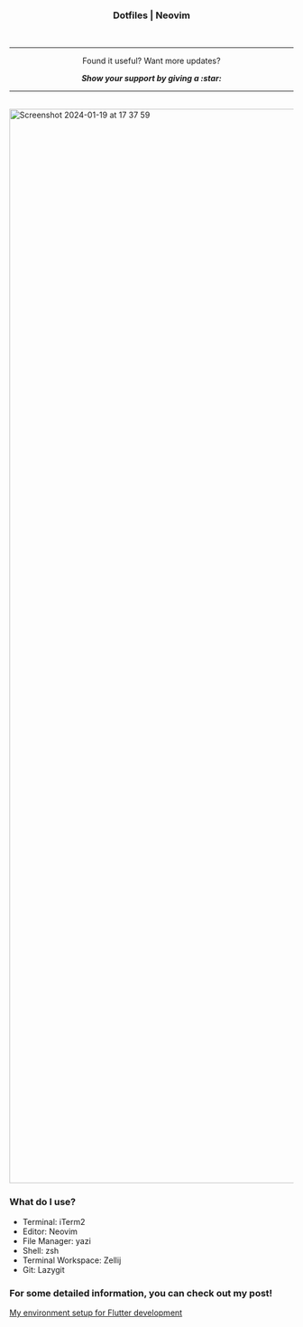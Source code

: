 <h3 align = "center"> Dotfiles | Neovim  </h1>


<br/>

---

<p align="center">
  Found it useful? Want more updates?
</p>

<p align = "center">
  <b> <i> Show your support by giving a :star: </b> </i>
</p>

---

</br>

<img width="1904" alt="Screenshot 2024-01-19 at 17 37 59" src="https://github.com/wzslr321/dotfiles/assets/59893892/9b3c7e5a-0f9d-4359-a82f-07634ae2ea6c">


### What do I use?

- Terminal: iTerm2
- Editor: Neovim
- File Manager: yazi
- Shell: zsh
- Terminal Workspace: Zellij
- Git: Lazygit


### For some detailed information, you can check out my post!
[My environment setup for Flutter development](https://wiktorzajac.me/posts/flutter-nvim/)
